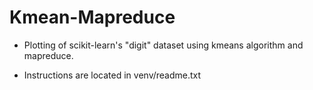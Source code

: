 # Kmean-Mapreduce
* Plotting of scikit-learn's "digit" dataset using kmeans algorithm and mapreduce.

* Instructions are located in venv/readme.txt


